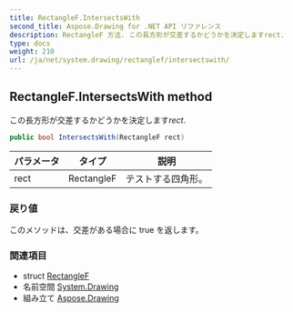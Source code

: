```yaml
---
title: RectangleF.IntersectsWith
second_title: Aspose.Drawing for .NET API リファレンス
description: RectangleF 方法. この長方形が交差するかどうかを決定しますrect.
type: docs
weight: 210
url: /ja/net/system.drawing/rectanglef/intersectswith/
---
```

## RectangleF.IntersectsWith method

この長方形が交差するかどうかを決定します*rect*.

```csharp
public bool IntersectsWith(RectangleF rect)
```

| パラメータ | タイプ | 説明 |
| --- | --- | --- |
| rect | RectangleF | テストする四角形。 |

### 戻り値

このメソッドは、交差がある場合に true を返します。

### 関連項目

* struct [RectangleF](../)
* 名前空間 [System.Drawing](../../rectanglef/)
* 組み立て [Aspose.Drawing](../../../)


